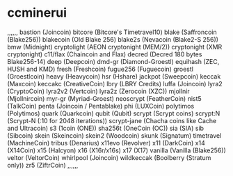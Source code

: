 # ccminerui
,,,,,,
bastion     (Joincoin)
bitcore     (Bitcore's Timetravel10)
blake       (Saffroncoin (Blake256))
blakecoin   (Old Blake 256)
blake2s     (Nevacoin (Blake2-S 256))
bmw         (Midnight)
cryptolight (AEON cryptonight (MEM/2))
cryptonight (XMR cryptonight)
c11/flax    (Chaincoin and Flax)
decred      (Decred 180 bytes Blake256-14)
deep        (Deepcoin)
dmd-gr      (Diamond-Groestl)
equihash    (ZEC, HUSH and KMD)
fresh       (Freshcoin)
fugue256    (Fuguecoin)
groestl     (Groestlcoin)
heavy       (Heavycoin)
hsr         (Hshare)
jackpot     (Sweepcoin)
keccak      (Maxcoin)
keccakc     (CreativeCoin)
lbry        (LBRY Credits)
luffa       (Joincoin)
lyra2       (CryptoCoin)
lyra2v2     (Vertcoin)
lyra2z      (Zerocoin (XZC))
mjollnir    (Mjollnircoin)
myr-gr      (Myriad-Groest)
neoscrypt   (FeatherCoin)
nist5       (TalkCoin)
penta       (Joincoin / Pentablake)
phi         (LUXCoin)
polytimos   (Polytimos)
quark       (Quarkcoin)
qubit       (Qubit)
scrypt      (Scrypt coins)
scrypt:N    (Scrypt-N (:10 for 2048 iterations))
scrypt-jane (Chacha coins like Cache and Ultracoin)
s3          (1coin (ONE))
sha256t     (OneCoin (OC))
sia         (SIA)
sib         (Sibcoin)
skein       (Skeincoin)
skein2      (Woodcoin)
skunk       (Signatum)
timetravel  (MachineCoin)
tribus      (Denarius)
x11evo      (Revolver)
x11         (DarkCoin)
x14         (X14Coin)
x15         (Halcyon)
x16         (X16r/x16s)
x17         (X17)
vanilla     (Vanilla (Blake256))
veltor      (VeltorCoin)
whirlpool   (Joincoin)
wildkeccak  (Boolberry (Stratum only))
zr5         (ZiftrCoin)
,,,,,,
